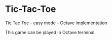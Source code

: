 # Tic-Tac-Toe
Tic Tac Toe - easy mode - Octave implementation

This game can be played in Octave terminal.
